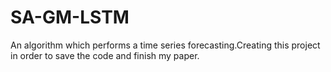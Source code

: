 # SA-GM-LSTM
An algorithm which performs a time series forecasting.Creating this project in order to save the code and finish my paper.
